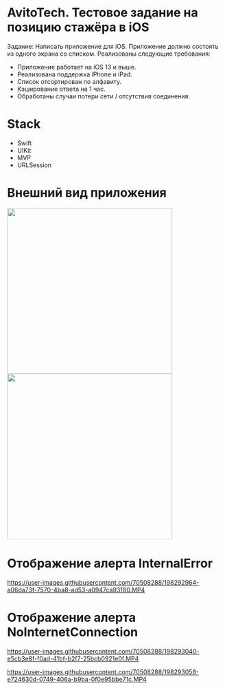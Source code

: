# AvitoTech. Тестовое задание на позицию стажёра в iOS

Задание: Написать приложение для iOS. Приложение должно состоять из одного экрана со списком.
Реализованы следующие требования:
* Приложение работает на iOS 13 и выше.
* Реализована поддержка iPhone и iPad.
* Список отсортирован по алфавиту.
* Кэширование ответа на 1 час.
* Обработаны случаи потери сети / отсутствия соединения.

# Stack

* Swift
* UIKit
* MVP
* URLSession

# Внешний вид приложения

<img src="https://user-images.githubusercontent.com/70508288/198291220-a020e920-b520-4ce8-8105-adcfbcc20169.jpg" width="385px" align="center">     <img src="https://user-images.githubusercontent.com/70508288/198291071-42907756-3b2c-484b-9cd3-1f9ce6c65db6.jpg" width="385px" align="center">

# Отображение алерта InternalError

https://user-images.githubusercontent.com/70508288/198292964-a06da73f-7570-4ba8-ad53-a0947ca93180.MP4

# Отображение алерта NoInternetConnection

https://user-images.githubusercontent.com/70508288/198293040-e5cb3e8f-f0ad-41bf-b2f7-25bcb0921e0f.MP4

https://user-images.githubusercontent.com/70508288/198293058-e724630d-0749-406a-b9ba-0f0e95bbe71c.MP4

